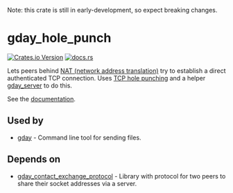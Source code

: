 Note: this crate is still in early-development, so expect breaking changes.

# gday_hole_punch
[![Crates.io Version](https://img.shields.io/crates/v/gday_hole_punch)](https://crates.io/crates/gday_hole_punch)
[![docs.rs](https://img.shields.io/docsrs/gday_hole_punch)](https://docs.rs/gday_hole_punch/)

Lets peers behind [NAT (network address translation)](https://en.wikipedia.org/wiki/Network_address_translation)
try to establish a direct authenticated TCP connection.
Uses [TCP hole punching](https://en.wikipedia.org/wiki/TCP_hole_punching)
and a helper [gday_server](https://crates.io/crates/gday_server) to do this.

See the [documentation](https://docs.rs/gday_hole_punch/).

## Used by
- [gday](https://crates.io/crates/gday) - Command line tool for sending files.

## Depends on
- [gday_contact_exchange_protocol](https://docs.rs/gday_contact_exchange_protocol/) - Library with protocol for two peers to share their socket addresses via a server.
